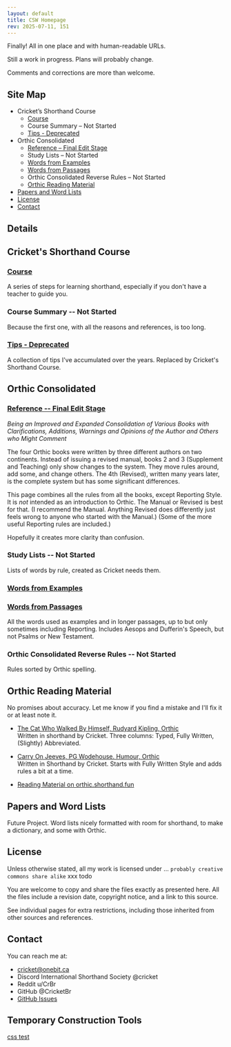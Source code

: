 ```yaml
---
layout: default
title: CSW Homepage
rev: 2025-07-11, 151
---
```


Finally! All in one place and with human-readable URLs.

Still a work in progress. Plans will probably change.

Comments and corrections are more than welcome.

## Site Map

* Cricket’s Shorthand Course
  * [Course](cr-shorthand-course.md)
  * Course Summary – Not Started
  * [Tips - Deprecated](cr-shorthand-tips.md)
* Orthic Consolidated
  * [Reference – Final Edit Stage](orth-cnsl-ref.md)
  * Study Lists – Not Started
  * [Words from Examples](orth-cnsl-words-examples.md)
  * [Words from Passages](orth-cnsl-words-passages.md)
  * Orthic Consolidated Reverse Rules – Not Started
  * [Orthic Reading Material](#reading)
* [Papers and Word Lists](#papers-lists)
* [License](#license)
* [Contact](#contact)

## Details

## Cricket's Shorthand Course

### [Course](cr-shorthand-course.md)

A series of steps for learning shorthand, especially if you don't have a teacher to guide you.

### Course Summary -- Not Started

Because the first one, with all the reasons and references, is too long.

### [Tips - Deprecated](cr-shorthand-tips.md)

A collection of tips I've accumulated over the years. Replaced by Cricket's Shorthand Course.

## Orthic Consolidated

### [Reference  -- Final Edit Stage](orth-cnsl-ref.md)

*Being an Improved and Expanded Consolidation of Various Books with Clarifications, Additions, Warnings and Opinions of the Author and Others who Might Comment*

The four Orthic books were written by three different authors on two continents. Instead of issuing a revised manual, books 2 and 3 (Supplement and Teaching) only show changes to the system. They move rules around, add some, and change others. The 4th (Revised), written many years later, is the complete system but has some significant differences.

This page combines all the rules from all the books, except Reporting Style. It is *not* intended as an introduction to Orthic. The Manual or Revised is best for that. (I recommend the Manual. Anything Revised does differently just feels wrong to anyone who started with the Manual.) (Some of the more useful Reporting rules are included.)

Hopefully it creates more clarity than confusion.

### Study Lists -- Not Started

Lists of words by rule, created as Cricket needs them.

### [Words from Examples](orth-cnsl-words-examples.md)

### [Words from Passages](orth-cnsl-words-passages.md)

All the words used as examples and in longer passages, up to but only sometimes including Reporting. Includes Aesops and Dufferin's Speech, but not Psalms or New Testament.

### Orthic Consolidated Reverse Rules -- Not Started

Rules sorted by Orthic spelling.

<a id="reading">

## Orthic Reading Material

No promises about accuracy. Let me know if you find a mistake and I'll fix it or at least note it.

* [The Cat Who Walked By Himself, Rudyard Kipling, Orthic](cat-main.md)\
Written in shorthand by Cricket. Three columns: Typed, Fully Written, (Slightly) Abbreviated.

* [Carry On Jeeves, PG Wodehouse. Humour, Orthic](carry-on-main.md)\
Written in Shorthand by Cricket. Starts with Fully Written Style and adds rules a bit at a time.


* [Reading Material on orthic.shorthand.fun](https://orthic.shorthand.fun/reading) 


<a id="papers-lists">

## Papers and Word Lists

Future Project. Word lists nicely formatted with room for shorthand, to make a dictionary, and some with Orthic.

<a id="licence">

## License

Unless otherwise stated, all my work is licensed under ...
``` probably creative commons share alike ```
xxx todo

You are welcome to copy and share the files exactly as presented here. All the files include a revision date, copyright notice, and a link to this source.

See individual pages for extra restrictions, including those inherited from other sources and references.

<a id="contact">

## Contact

You can reach me at:
* cricket@onebit.ca
* Discord International Shorthand Society @cricket
* Reddit u/CrBr
* GitHub @CricketBr
* [GitHub Issues](https://github.com/CricketBr/Crickets-Shorthand-Site/issues)

## Temporary Construction Tools
[css test](css-test.md)




